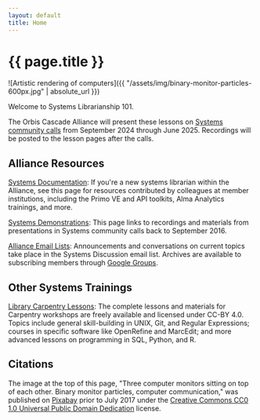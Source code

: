 ```yaml
---
layout: default
title: Home
---
```


# {{ page.title }}

![Artistic rendering of computers]({{ "/assets/img/binary-monitor-particles-600px.jpg" | absolute_url }})

Welcome to Systems Librarianship 101.

The Orbis Cascade Alliance will present these lessons on [Systems community calls](https://www.orbiscascade.org/programs/systems/calls/) from September 2024 through June 2025. Recordings will be posted to the lesson pages after the calls.

## Alliance Resources

[Systems Documentation](https://www.orbiscascade.org/programs/systems/documentation/): If you're a new systems librarian within the Alliance, see this page for resources contributed by colleagues at member institutions, including the Primo VE and API toolkits, Alma Analytics trainings, and more.

[Systems Demonstrations](https://www.orbiscascade.org/programs/systems/calls/demos/): This page links to recordings and materials from presentations in Systems community calls back to September 2016.

[Alliance Email Lists](https://www.orbiscascade.org/about/contact/email-lists/): Announcements and conversations on current topics take place in the Systems Discussion email list. Archives are available to subscribing members through [Google Groups](https://groups.google.com/a/orbiscascade.org/g/sys-discussion).

## Other Systems Trainings

[Library Carpentry Lessons](https://librarycarpentry.org/lessons/): The complete lessons and materials for Carpentry workshops are freely available and licensed under CC-BY 4.0. Topics include general skill-building in UNIX, Git, and Regular Expressions; courses in specific software like OpenRefine and MarcEdit; and more advanced lessons on programming in SQL, Python, and R.

## Citations
The image at the top of this page, "Three computer monitors sitting on top of each other. Binary monitor particles, computer communication," was published on [Pixabay](https://pixabay.com/) prior to July 2017 under the [Creative Commons CC0 1.0 Universal Public Domain Dedication](https://web.archive.org/web/20161229043156/https://pixabay.com/en/service/terms/) license.

